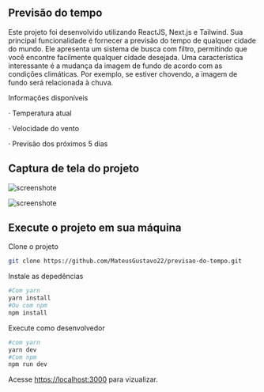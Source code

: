 ## Previsão do tempo
Este projeto foi desenvolvido utilizando ReactJS, Next.js e Tailwind. Sua principal funcionalidade é fornecer a previsão do tempo de qualquer cidade do mundo. Ele apresenta um sistema de busca com filtro, permitindo que você encontre facilmente qualquer cidade desejada. Uma característica interessante é a mudança da imagem de fundo de acordo com as condições climáticas. Por exemplo, se estiver chovendo, a imagem de fundo será relacionada à chuva.

Informações disponíveis

· Temperatura atual

· Velocidade do vento

· Previsão dos próximos 5 dias

## Captura de tela do projeto
![screenshote]()

![screenshote]()

## Execute o projeto em sua máquina
Clone o projeto
```bash
git clone https://github.com/MateusGustavo22/previsao-do-tempo.git
```
Instale as depedências
```bash
#Com yarn
yarn install
#Ou com npm
npm install
```

Execute como desenvolvedor
```bash
#com yarn
yarn dev
#Com npm
npm run dev
```

Acesse [https://localhost:3000](https://localhost:3000) para vizualizar.
